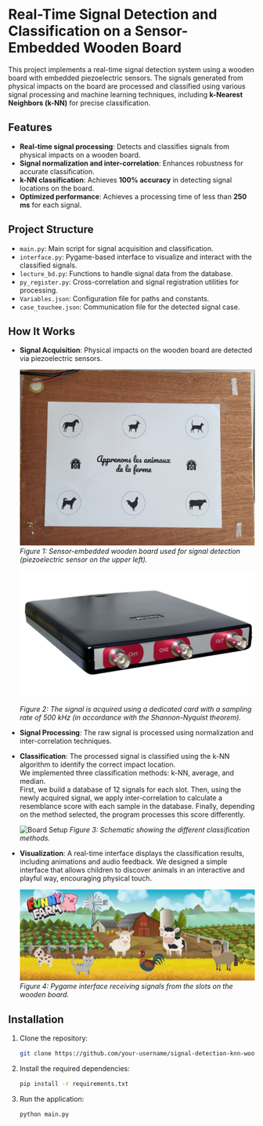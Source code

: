 # Real-Time Signal Detection and Classification on a Sensor-Embedded Wooden Board

This project implements a real-time signal detection system using a wooden board with embedded piezoelectric sensors. The signals generated from physical impacts on the board are processed and classified using various signal processing and machine learning techniques, including 
**k-Nearest Neighbors (k-NN)** for precise classification.

## Features
- **Real-time signal processing**: Detects and classifies signals from physical impacts on a wooden board.
- **Signal normalization and inter-correlation**: Enhances robustness for accurate classification.
- **k-NN classification**: Achieves **100% accuracy** in detecting signal locations on the board.
- **Optimized performance**: Achieves a processing time of less than **250 ms** for each signal.

## Project Structure
- `main.py`: Main script for signal acquisition and classification.
- `interface.py`: Pygame-based interface to visualize and interact with the classified signals.
- `lecture_bd.py`: Functions to handle signal data from the database.
- `py_register.py`: Cross-correlation and signal registration utilities for processing.
- `Variables.json`: Configuration file for paths and constants.
- `case_touchee.json`: Communication file for the detected signal case.

## How It Works

  - **Signal Acquisition**: Physical impacts on the wooden board are detected via piezoelectric sensors.

    ![Board Setup](images/planche.jpg)
    *Figure 1: Sensor-embedded wooden board used for signal detection (piezoelectric sensor on the upper left).*
    
    ![Board Setup](images/carte_tiepie.png)
    
    *Figure 2: The signal is acquired using a dedicated card with a sampling rate of 500 kHz (in accordance with the Shannon-Nyquist theorem).*
    
  - **Signal Processing**: The raw signal is processed using normalization and inter-correlation techniques.

  - **Classification**: The processed signal is classified using the k-NN algorithm to identify the correct impact location.  
    We implemented three classification methods: k-NN, average, and median.  
    First, we build a database of 12 signals for each slot. Then, using the newly acquired signal, we apply inter-correlation to calculate a resemblance score with each sample in the database.
    Finally, depending on the method selected, the program processes this score differently.
    
    ![Board Setup](images/schéma_methodes.png)
    *Figure 3: Schematic showing the different classification methods.*

  - **Visualization**: A real-time interface displays the classification results, including animations and audio feedback.
    We designed a simple interface that allows children to discover animals in an interactive and playful way, encouraging physical touch.
    
    ![Board Setup](images/interface_full.PNG)
    *Figure 4: Pygame interface receiving signals from the slots on the wooden board.*
    
## Installation

1. Clone the repository:
   ```bash
   git clone https://github.com/your-username/signal-detection-knn-wooden-board.git
2. Install the required dependencies:
    ```bash
    pip install -r requirements.txt

3. Run the application:
   ```bash
   python main.py
